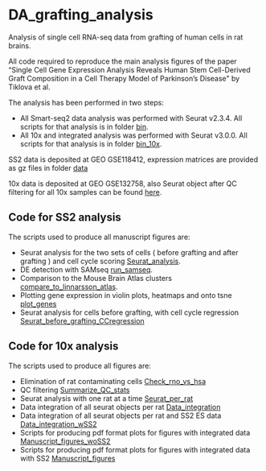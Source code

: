 # DA_grafting_analysis
Analysis of single cell RNA-seq data from grafting of human cells in rat brains. 



All code required to reproduce the main analysis figures of the paper “Single Cell Gene Expression Analysis Reveals Human Stem Cell-Derived Graft Composition in a Cell Therapy Model of Parkinson’s Disease" by Tiklova et al. 

The analysis has been performed in two steps:

* All Smart-seq2 data analysis was performed with Seurat v2.3.4. All scripts for that analysis is in folder [bin](bin).
* All 10x and integrated analysis was performed with Seurat v3.0.0. All scripts for that analysis is in folder [bin_10x](bin_10x).

SS2 data is deposited at GEO GSE118412, expression matrices are provided as gz files in folder [data](data/)

10x data is deposited at GEO GSE132758, also Seurat object after QC filtering for all 10x samples can be found [here](data/processed2/filtered_seurat_object.Rdata).  

## Code for SS2 analysis

The scripts used to produce all manuscript figures are:

* Seurat analysis for the two sets of cells ( before grafting and after grafting ) and cell cycle scoring [Seurat_analysis](bin/Seurat_analysis.md).
* DE detection with SAMseq [run_samseq](bin/run_samseq.md).
* Comparison to the Mouse Brain Atlas clusters [compare_to_linnarsson_atlas](bin/compare_to_linnarsson_atlas.md).
* Plotting gene expression in violin plots, heatmaps and onto tsne [plot_genes](plot_genes.md)
* Seurat analysis for cells before grafting, with cell cycle regression [Seurat_before_grafting_CCregression](Seurat_before_grafting_CCregression.md)

## Code for 10x analysis

The scripts used to produce all figures are:

* Elimination of rat contaminating cells [Check_rno_vs_hsa](bin_10x/Check_rno_vs_hsa.md)
* QC filtering [Summarize_QC_stats](bin_10x/Summarize_QC_stats.md)
* Seurat analysis with one rat at a time [Seurat_per_rat](bin_10x/Seurat_per_rat.md)
* Data integration of all seurat objects per rat [Data_integration](bin_10x/Data_integration.md)
* Data integration of all seurat objects per rat and SS2 ES data [Data_integration_wSS2](bin_10x/Data_integration_wSS2.md)
* Scripts for producing pdf format plots for figures with integrated data [Manuscript_figures_woSS2](bin_10x/Manuscript_figures_woSS2.md)
* Scripts for producing pdf format plots for figures with integrated data with SS2 [Manuscript_figures](bin_10x/Manuscript_figures.md)






